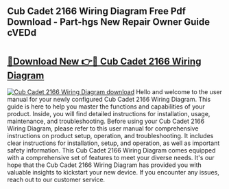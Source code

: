 ## Cub Cadet 2166 Wiring Diagram Free Pdf Download - Part-hgs New Repair Owner Guide cVEDd

# <h2><a href="http://dft1bcr.blite.top/?on=Cub+Cadet+2166+Wiring+Diagram">🔗Download New 👉🔴 Cub Cadet 2166 Wiring Diagram</a></h2>

[![Cub Cadet 2166 Wiring Diagram download](https://i.imgur.com/lujVjoI.png)](http://dft1bcr.blite.top/?on=Cub+Cadet+2166+Wiring+Diagram)
Hello and welcome to the user manual for your newly configured Cub Cadet 2166 Wiring Diagram. This guide is here to help you master the functions and capabilities of your product. Inside, you will find detailed instructions for installation, usage, maintenance, and troubleshooting. Before using your Cub Cadet 2166 Wiring Diagram, please refer to this user manual for comprehensive instructions on product setup, operation, and troubleshooting. It includes clear instructions for installation, setup, and operation, as well as important safety information. This Cub Cadet 2166 Wiring Diagram comes equipped with a comprehensive set of features to meet your diverse needs. It's our hope that the Cub Cadet 2166 Wiring Diagram has provided you with valuable insights to kickstart your new device. If you encounter any issues, reach out to our customer service.
